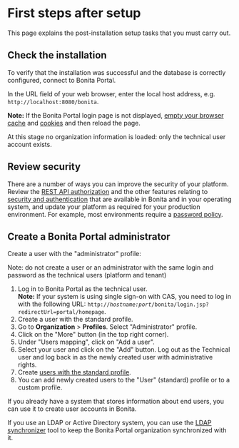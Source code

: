 # First steps after setup

This page explains the post-installation setup tasks that you must carry out.

## Check the installation

To verify that the installation was successful and the database is correctly configured, connect to Bonita Portal.

In the URL field of your web browser, enter the local host address, e.g. `http://localhost:8080/bonita`.

**Note:** If the Bonita Portal login page is not displayed, [empty your browser cache](http://www.wikihow.com/Clear-Your-Browser's-Cache) and [cookies](http://www.wikihow.com/Clear-Your-Browser%27s-Cookies) and then reload the page.

At this stage no organization information is loaded: only the technical user account exists.

## Review security

There are a number of ways you can improve the security of your platform. 
Review the [REST API authorization](rest-api-authorization.md) and the other features relating to [security and authentication](_security-and-authentication.md) that are available in Bonita and in your operating system, and update your platform as required for your production environment. 
For example, most environments require a [password policy](enforce-password-policy.md).

## Create a Bonita Portal administrator

Create a user with the "administrator" profile:

Note: do not create a user or an administrator with the same login and password as the technical users (platform and tenant)

1. Log in to Bonita Portal as the technical user.  
**Note:** If your system is using single sign-on with CAS, you need to log in with the following URL: `http://`_`hostname:port`_`/bonita/login.jsp?redirectUrl=portal/homepage`.
2. Create a user with the standard profile.
3. Go to **Organization** \> **Profiles**. Select "Administrator" profile.
4. Click on the "More" button (in the top right corner).
5. Under "Users mapping", click on "Add a user".
6. Select your user and click on the "Add" button. Log out as the Technical user and log back in as the newly created user with administrative rights.
7. Create [users with the standard profile](manage-a-user.md).
8. You can add newly created users to the "User" (standard) profile or to a custom profile.

If you already have a system that stores information about end users, you can use it to create user accounts in Bonita.

If you use an LDAP or Active Directory system, you can use the [LDAP synchronizer](ldap-synchronizer.md) tool to keep the Bonita Portal organization synchronized with it.
